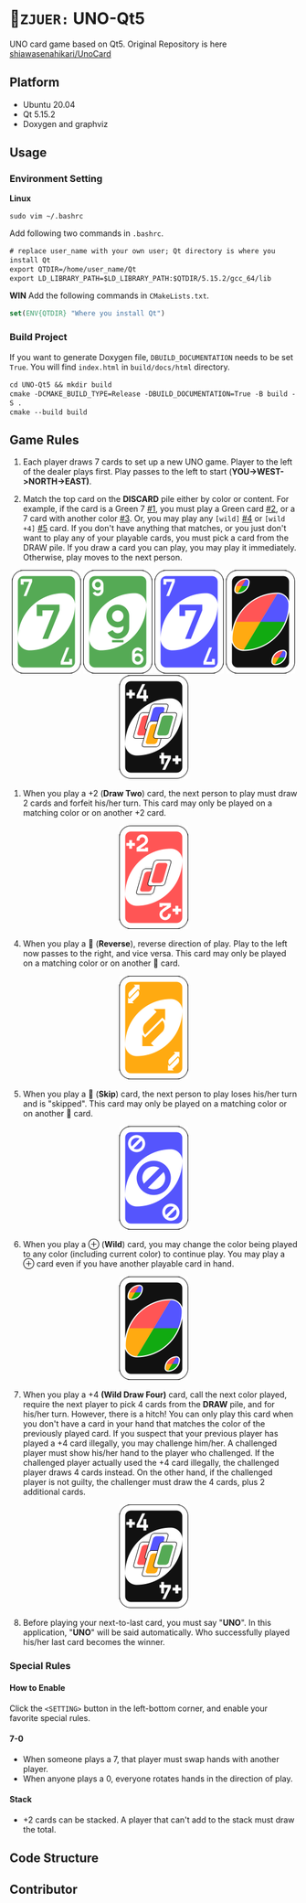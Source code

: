 #  :rocket:`ZJUER:` UNO-Qt5
UNO card game based on Qt5. Original Repository is here [shiawasenahikari/UnoCard](https://github.com/shiawasenahikari/UnoCard)

## Platform
- Ubuntu 20.04
- Qt 5.15.2
- Doxygen and graphviz


## Usage

### Environment Setting

**Linux**
```shell
sudo vim ~/.bashrc
```
Add following two commands in `.bashrc`.
```shell
# replace user_name with your own user; Qt directory is where you install Qt
export QTDIR=/home/user_name/Qt
export LD_LIBRARY_PATH=$LD_LIBRARY_PATH:$QTDIR/5.15.2/gcc_64/lib
```

**WIN**
Add the following commands in `CMakeLists.txt`.
```cmake
set(ENV{QTDIR} "Where you install Qt")
```



### Build Project
If you want to generate Doxygen file, `DBUILD_DOCUMENTATION` needs to be set `True`. You will find `index.html` in `build/docs/html` directory.
```shell
cd UNO-Qt5 && mkdir build
cmake -DCMAKE_BUILD_TYPE=Release -DBUILD_DOCUMENTATION=True -B build -S .
cmake --build build
```

## Game Rules

1. Each player draws 7 cards to set up a new UNO game. Player to the left of the dealer plays first. Play passes to the left to start (**YOU->WEST->NORTH->EAST)**.

2. Match the top card on the **DISCARD** pile either by color or content. For example, if the card is a Green 7 [#1](UNORes/front_g7.png), you must play a Green card [#2](UNORes/front_g9.png), or a 7 card with another color [#3](UNORes/front_b7.png). Or, you may play any `[wild]` [#4](UNORes/front_kw.png) or `[wild +4]` [#5](UNORes/front_kw+.png) card. If you don't have anything that matches, or you just don't want to play any of your playable cards, you must pick a card from the DRAW pile. If you draw a card you can play, you may play it immediately. Otherwise, play moves to the next person.

<p align="center">
<img src="https://github.com/HangX-Ma/UNO-Qt5/raw/main/UNORes/front_g7.png" />
<img src="https://github.com/HangX-Ma/UNO-Qt5/raw/main/UNORes/front_g9.png" />
<img src="https://github.com/HangX-Ma/UNO-Qt5/raw/main/UNORes/front_b7.png" />
<img src="https://github.com/HangX-Ma/UNO-Qt5/raw/main/UNORes/front_kw.png" />
<img src="https://github.com/HangX-Ma/UNO-Qt5/raw/main/UNORes/front_kw+.png" />
</p>

1. When you play a +2 (**Draw Two**) card, the next person to play must draw 2 cards and forfeit his/her turn. This card may only be played on a matching color or on another +2 card.

<p align="center">
<img src="https://github.com/HangX-Ma/UNO-Qt5/raw/main/UNORes/front_r+.png" />
</p>

4. When you play a 🔄 (**Reverse**), reverse direction of play. Play to the left now passes to the right, and vice versa. This card may only be played on a matching color or on another 🔄 card.

<p align="center">
<img src="https://github.com/HangX-Ma/UNO-Qt5/raw/main/UNORes/front_yS.png" />
</p>

5. When you play a 🚫 (**Skip**) card, the next person to play loses his/her turn and is "skipped". This card may only be played on a matching color or on another 🚫 card.

<p align="center">
<img src="https://github.com/HangX-Ma/UNO-Qt5/raw/main/UNORes/front_bF.png" />
</p>

6. When you play a ⊕ (**Wild**) card, you may change the color being played to any color (including current color) to continue play. You may play a ⊕ card even if you have another playable card in hand.

<p align="center">
<img src="https://github.com/HangX-Ma/UNO-Qt5/raw/main/UNORes/front_kw.png" />
</p>

7. When you play a +4 **(Wild Draw Four)** card, call the next color played, require the next player to pick 4 cards from the **DRAW** pile, and for his/her turn. However, there is a hitch! You can only play this card when you don't have a card in your hand that matches the color of the previously played card. If you suspect that your previous player has played a +4 card illegally, you may challenge him/her. A challenged player must show his/her hand to the player who challenged. If the challenged player actually used the +4 card illegally, the challenged player draws 4 cards instead. On the other hand, if the challenged player is not guilty, the challenger must draw the 4 cards, plus 2 additional cards.

<p align="center">
<img src="https://github.com/HangX-Ma/UNO-Qt5/raw/main/UNORes/front_kw+.png" />
</p>

8. Before playing your next-to-last card, you must say "**UNO**". In this application, "**UNO**" will be said automatically. Who successfully played his/her last card becomes the winner.

### Special Rules

#### How to Enable
Click the `<SETTING>` button in the left-bottom corner, and enable your favorite special rules.

#### 7-0

- When someone plays a 7, that player must swap hands with another player.
- When anyone plays a 0, everyone rotates hands in the direction of play.

#### Stack
- +2 cards can be stacked. A player that can't add to the stack must draw the total.

## Code Structure

## Contributor

